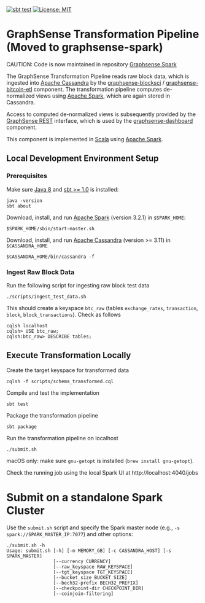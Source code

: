 [![sbt test](https://github.com/graphsense/graphsense-transformation/actions/workflows/sbt_test.yml/badge.svg)](https://github.com/graphsense/graphsense-transformation/actions/workflows/sbt_test.yml)
[![License: MIT](https://img.shields.io/badge/License-MIT-yellow.svg)](https://opensource.org/licenses/MIT)

# GraphSense Transformation Pipeline (Moved to graphsense-spark)

CAUTION: Code is now maintained in repository [Graphsense Spark][graphsense-spark]

The GraphSense Transformation Pipeline reads raw block data, which is
ingested into [Apache Cassandra][apache-cassandra]
by the [graphsense-blocksci][graphsense-blocksci] /
[graphsense-bitcoin-etl][graphsense-bitcoin-etl] component.
The transformation pipeline computes de-normalized views using
[Apache Spark][apache-spark], which are again stored in Cassandra.

Access to computed de-normalized views is subsequently provided by the
[GraphSense REST][graphsense-rest] interface, which is used by the
[graphsense-dashboard][graphsense-dashboard] component.

This component is implemented in [Scala][scala-lang] using
[Apache Spark][apache-spark].

## Local Development Environment Setup

### Prerequisites

Make sure [Java 8][java] and [sbt >= 1.0][scala-sbt] is installed:

    java -version
    sbt about

Download, install, and run [Apache Spark][apache-spark] (version 3.2.1)
in `$SPARK_HOME`:

    $SPARK_HOME/sbin/start-master.sh

Download, install, and run [Apache Cassandra][apache-cassandra]
(version >= 3.11) in `$CASSANDRA_HOME`

    $CASSANDRA_HOME/bin/cassandra -f

### Ingest Raw Block Data

Run the following script for ingesting raw block test data

    ./scripts/ingest_test_data.sh

This should create a keyspace `btc_raw` (tables `exchange_rates`,
`transaction`, `block`, `block_transactions`). Check as follows

    cqlsh localhost
    cqlsh> USE btc_raw;
    cqlsh:btc_raw> DESCRIBE tables;

## Execute Transformation Locally

Create the target keyspace for transformed data

    cqlsh -f scripts/schema_transformed.cql

Compile and test the implementation

    sbt test

Package the transformation pipeline

    sbt package

Run the transformation pipeline on localhost

    ./submit.sh

macOS only: make sure `gnu-getopt` is installed (`brew install gnu-getopt`).

Check the running job using the local Spark UI at http://localhost:4040/jobs

# Submit on a standalone Spark Cluster

Use the `submit.sh` script and specify the Spark master node
(e.g., `-s spark://SPARK_MASTER_IP:7077`) and other options:

```
./submit.sh -h
Usage: submit.sh [-h] [-m MEMORY_GB] [-c CASSANDRA_HOST] [-s SPARK_MASTER]
                 [--currency CURRENCY]
                 [--raw_keyspace RAW_KEYSPACE]
                 [--tgt_keyspace TGT_KEYSPACE]
                 [--bucket_size BUCKET_SIZE]
                 [--bech32-prefix BECH32_PREFIX]
                 [--checkpoint-dir CHECKPOINT_DIR]
                 [--coinjoin-filtering]
```


[graphsense-blocksci]: https://github.com/graphsense/graphsense-blocksci
[graphsense-bitcoin-etl]: https://github.com/graphsense/graphsense-bitcoin-etl
[graphsense-dashboard]: https://github.com/graphsense/graphsense-dashboard
[graphsense-rest]: https://github.com/graphsense/graphsense-rest
[graphsense-setup]: https://github.com/graphsense/graphsense-setup
[graphsense-spark]: https://github.com/graphsense/graphsense-spark
[java]: https://adoptopenjdk.net
[scala-lang]: https://www.scala-lang.org
[scala-ide]: http://scala-ide.org/
[scala-lang]: https://www.scala-lang.org/
[scala-sbt]: http://www.scala-sbt.org
[sbteclipse]: https://github.com/typesafehub/sbteclipse
[apache-spark]: https://spark.apache.org/downloads.html
[apache-cassandra]: http://cassandra.apache.org/
